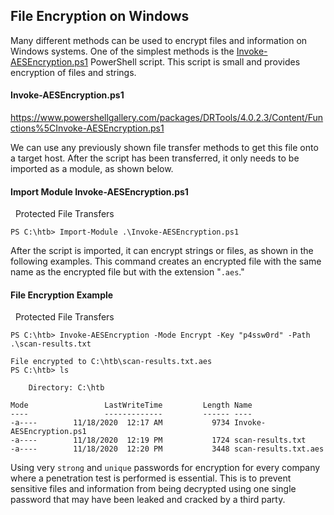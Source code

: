 
## File Encryption on Windows

Many different methods can be used to encrypt files and information on Windows systems. One of the simplest methods is the [Invoke-AESEncryption.ps1](https://www.powershellgallery.com/packages/DRTools/4.0.2.3/Content/Functions%5CInvoke-AESEncryption.ps1) PowerShell script. This script is small and provides encryption of files and strings.

 #### Invoke-AESEncryption.ps1
 
 https://www.powershellgallery.com/packages/DRTools/4.0.2.3/Content/Functions%5CInvoke-AESEncryption.ps1
 
 
 We can use any previously shown file transfer methods to get this file onto a target host. After the script has been transferred, it only needs to be imported as a module, as shown below.
 
 #### Import Module Invoke-AESEncryption.ps1

  Protected File Transfers

```powershell-session
PS C:\htb> Import-Module .\Invoke-AESEncryption.ps1
```

After the script is imported, it can encrypt strings or files, as shown in the following examples. This command creates an encrypted file with the same name as the encrypted file but with the extension "`.aes`."

#### File Encryption Example

  Protected File Transfers

```powershell-session
PS C:\htb> Invoke-AESEncryption -Mode Encrypt -Key "p4ssw0rd" -Path .\scan-results.txt

File encrypted to C:\htb\scan-results.txt.aes
PS C:\htb> ls

    Directory: C:\htb

Mode                 LastWriteTime         Length Name
----                 -------------         ------ ----
-a----        11/18/2020  12:17 AM           9734 Invoke-AESEncryption.ps1
-a----        11/18/2020  12:19 PM           1724 scan-results.txt
-a----        11/18/2020  12:20 PM           3448 scan-results.txt.aes
```

Using very `strong` and `unique` passwords for encryption for every company where a penetration test is performed is essential. This is to prevent sensitive files and information from being decrypted using one single password that may have been leaked and cracked by a third party.